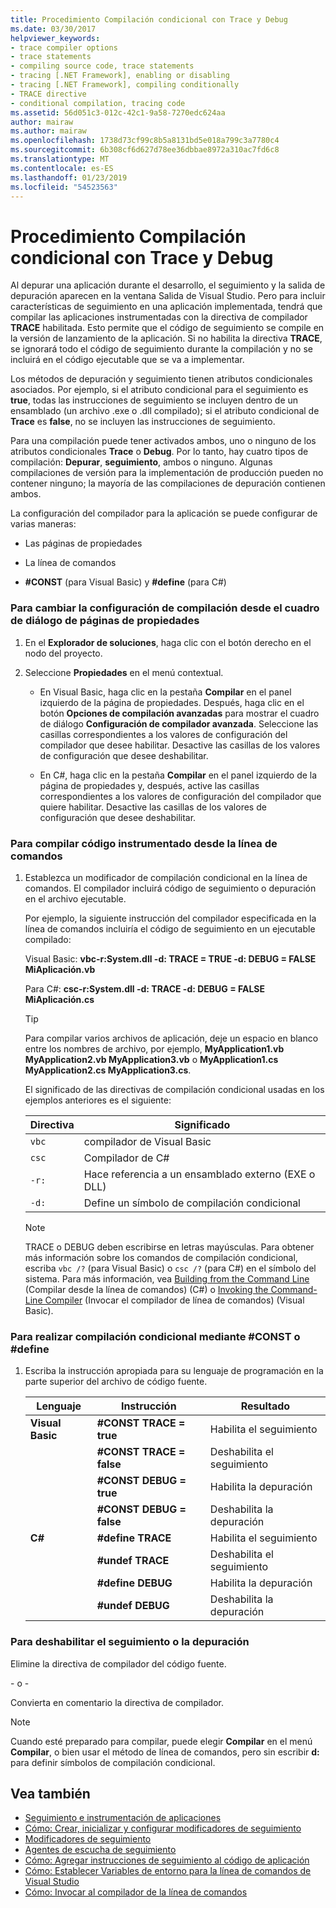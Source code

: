 ```yaml
---
title: Procedimiento Compilación condicional con Trace y Debug
ms.date: 03/30/2017
helpviewer_keywords:
- trace compiler options
- trace statements
- compiling source code, trace statements
- tracing [.NET Framework], enabling or disabling
- tracing [.NET Framework], compiling conditionally
- TRACE directive
- conditional compilation, tracing code
ms.assetid: 56d051c3-012c-42c1-9a58-7270edc624aa
author: mairaw
ms.author: mairaw
ms.openlocfilehash: 1738d73cf99c8b5a8131bd5e018a799c3a7780c4
ms.sourcegitcommit: 6b308cf6d627d78ee36dbbae8972a310ac7fd6c8
ms.translationtype: MT
ms.contentlocale: es-ES
ms.lasthandoff: 01/23/2019
ms.locfileid: "54523563"
---
```

# <a name="how-to-compile-conditionally-with-trace-and-debug"></a>Procedimiento Compilación condicional con Trace y Debug
Al depurar una aplicación durante el desarrollo, el seguimiento y la salida de depuración aparecen en la ventana Salida de Visual Studio. Pero para incluir características de seguimiento en una aplicación implementada, tendrá que compilar las aplicaciones instrumentadas con la directiva de compilador **TRACE** habilitada. Esto permite que el código de seguimiento se compile en la versión de lanzamiento de la aplicación. Si no habilita la directiva **TRACE**, se ignorará todo el código de seguimiento durante la compilación y no se incluirá en el código ejecutable que se va a implementar.  
  
 Los métodos de depuración y seguimiento tienen atributos condicionales asociados. Por ejemplo, si el atributo condicional para el seguimiento es **true**, todas las instrucciones de seguimiento se incluyen dentro de un ensamblado (un archivo .exe o .dll compilado); si el atributo condicional de **Trace** es **false**, no se incluyen las instrucciones de seguimiento.  
  
 Para una compilación puede tener activados ambos, uno o ninguno de los atributos condicionales **Trace** o **Debug**. Por lo tanto, hay cuatro tipos de compilación: **Depurar**, **seguimiento**, ambos o ninguno. Algunas compilaciones de versión para la implementación de producción pueden no contener ninguno; la mayoría de las compilaciones de depuración contienen ambos.  
  
 La configuración del compilador para la aplicación se puede configurar de varias maneras:  
  
-   Las páginas de propiedades  
  
-   La línea de comandos  
  
-   **#CONST** (para Visual Basic) y **#define** (para C#)  
  
### <a name="to-change-compile-settings-from-the-property-pages-dialog-box"></a>Para cambiar la configuración de compilación desde el cuadro de diálogo de páginas de propiedades  
  
1.  En el **Explorador de soluciones**, haga clic con el botón derecho en el nodo del proyecto.  
  
2.  Seleccione **Propiedades** en el menú contextual.  
  
    -   En Visual Basic, haga clic en la pestaña **Compilar** en el panel izquierdo de la página de propiedades. Después, haga clic en el botón **Opciones de compilación avanzadas** para mostrar el cuadro de diálogo **Configuración de compilador avanzada**. Seleccione las casillas correspondientes a los valores de configuración del compilador que desee habilitar. Desactive las casillas de los valores de configuración que desee deshabilitar.  
  
    -   En C#, haga clic en la pestaña **Compilar** en el panel izquierdo de la página de propiedades y, después, active las casillas correspondientes a los valores de configuración del compilador que quiere habilitar. Desactive las casillas de los valores de configuración que desee deshabilitar.  
  
### <a name="to-compile-instrumented-code-using-the-command-line"></a>Para compilar código instrumentado desde la línea de comandos  
  
1.  Establezca un modificador de compilación condicional en la línea de comandos. El compilador incluirá código de seguimiento o depuración en el archivo ejecutable.  
  
     Por ejemplo, la siguiente instrucción del compilador especificada en la línea de comandos incluiría el código de seguimiento en un ejecutable compilado:  
  
     Visual Basic: **vbc-r:System.dll -d: TRACE = TRUE -d: DEBUG = FALSE MiAplicación.vb**  
  
     Para C#: **csc-r:System.dll -d: TRACE -d: DEBUG = FALSE MiAplicación.cs**  
  
    > [!TIP]
    >  Para compilar varios archivos de aplicación, deje un espacio en blanco entre los nombres de archivo, por ejemplo, **MyApplication1.vb MyApplication2.vb MyApplication3.vb** o **MyApplication1.cs MyApplication2.cs MyApplication3.cs**.  
  
     El significado de las directivas de compilación condicional usadas en los ejemplos anteriores es el siguiente:  
  
    |Directiva|Significado|  
    |---------------|-------------|  
    |`vbc`|compilador de Visual Basic|  
    |`csc`|Compilador de C#|  
    |`-r:`|Hace referencia a un ensamblado externo (EXE o DLL)|  
    |`-d:`|Define un símbolo de compilación condicional|  
  
    > [!NOTE]
    >  TRACE o DEBUG deben escribirse en letras mayúsculas. Para obtener más información sobre los comandos de compilación condicional, escriba `vbc /?` (para Visual Basic) o `csc /?` (para C#) en el símbolo del sistema. Para más información, vea [Building from the Command Line](~/docs/csharp/language-reference/compiler-options/how-to-set-environment-variables-for-the-visual-studio-command-line.md) (Compilar desde la línea de comandos) (C#) o [Invoking the Command-Line Compiler](~/docs/visual-basic/reference/command-line-compiler/how-to-invoke-the-command-line-compiler.md) (Invocar el compilador de línea de comandos) (Visual Basic).  
  
### <a name="to-perform-conditional-compilation-using-const-or-define"></a>Para realizar compilación condicional mediante #CONST o #define  
  
1.  Escriba la instrucción apropiada para su lenguaje de programación en la parte superior del archivo de código fuente.  
  
    |Lenguaje|Instrucción|Resultado|  
    |--------------|---------------|------------|  
    |**Visual Basic**|**#CONST TRACE = true**|Habilita el seguimiento|  
    ||**#CONST TRACE = false**|Deshabilita el seguimiento|  
    ||**#CONST DEBUG = true**|Habilita la depuración|  
    ||**#CONST DEBUG = false**|Deshabilita la depuración|  
    |**C#**|**#define TRACE**|Habilita el seguimiento|  
    ||**#undef TRACE**|Deshabilita el seguimiento|  
    ||**#define DEBUG**|Habilita la depuración|  
    ||**#undef DEBUG**|Deshabilita la depuración|  
  
### <a name="to-disable-tracing-or-debugging"></a>Para deshabilitar el seguimiento o la depuración  
  
Elimine la directiva de compilador del código fuente.  
  
\- o -  
  
Convierta en comentario la directiva de compilador.  
  
> [!NOTE]
>  Cuando esté preparado para compilar, puede elegir **Compilar** en el menú **Compilar**, o bien usar el método de línea de comandos, pero sin escribir **d:** para definir símbolos de compilación condicional.  
  
## <a name="see-also"></a>Vea también
- [Seguimiento e instrumentación de aplicaciones](../../../docs/framework/debug-trace-profile/tracing-and-instrumenting-applications.md)
- [Cómo: Crear, inicializar y configurar modificadores de seguimiento](../../../docs/framework/debug-trace-profile/how-to-create-initialize-and-configure-trace-switches.md)
- [Modificadores de seguimiento](../../../docs/framework/debug-trace-profile/trace-switches.md)
- [Agentes de escucha de seguimiento](../../../docs/framework/debug-trace-profile/trace-listeners.md)
- [Cómo: Agregar instrucciones de seguimiento al código de aplicación](../../../docs/framework/debug-trace-profile/how-to-add-trace-statements-to-application-code.md)
- [Cómo: Establecer Variables de entorno para la línea de comandos de Visual Studio](~/docs/csharp/language-reference/compiler-options/how-to-set-environment-variables-for-the-visual-studio-command-line.md)
- [Cómo: Invocar al compilador de la línea de comandos](~/docs/visual-basic/reference/command-line-compiler/how-to-invoke-the-command-line-compiler.md)
